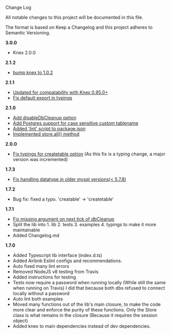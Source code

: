 Change Log

All notable changes to this project will be documented in this file.

The format is based on Keep a Changelog and this project adheres to Semantic Versioning.


**3.0.0**
- Knex 2.0.0

**2.1.2**
- [bump knex to 1.0.2](https://github.com/gx0r/connect-session-knex/pull/95)

**2.1.1**
- [Updated for compatability with Knex 0.95.0+](https://github.com/gx0r/connect-session-knex/pull/82)
- [Fix default export in typings](https://github.com/gx0r/connect-session-knex/pull/89)

**2.1.0**
- [Add disableDbCleanup option](https://github.com/gx0r/connect-session-knex/pull/78)
- [Add Postgres support for case sensitive custom tablename](https://github.com/gx0r/connect-session-knex/pull/79)
- [Added 'lint' script to package.json](https://github.com/gx0r/connect-session-knex/pull/80)
- [Implemented store.all() method](https://github.com/gx0r/connect-session-knex/pull/81)

**2.0.0**
- [Fix typings for createtable option](https://github.com/llambda/connect-session-knex/pull/73) (As this fix is a typing change, a major version was incremented)

**1.7.3**
- [Fix handling datatype in older mysql versions(< 5.7.8)](https://github.com/gx0r/connect-session-knex/pull/68)

**1.7.2**

- Bug fix: fixed a typo. 'creatable' -> 'createtable'

**1.7.1**

- [Fix missing argument on next tick of dbCleanup](https://github.com/gx0r/connect-session-knex/pull/65)
- Split the lib into 1. lib 2. tests 3. examples 4. typings to make it more maintainable
- Added Changelog.md

**1.7.0**

- Added Typescript lib interface (index.d.ts)
- Added Airbnb Eslint configs and recommendations.
- Auto fixed many lint errors
- Removed NodeJS v8 testing from Travis
- Added instructions for testing
- Tests now require a password when running locally (While still the same when running on Travis) I did that because both dbs refused to connect locally without a password
- Auto lint both examples
- Moved many functions out of the lib's main closure, to make the code more clear and enforce the purity of these functions. Only the Store class is what remains in the closure (Because it requires the session object)
- Added knex to main dependencies instead of dev dependencies.
